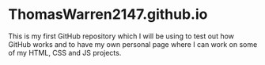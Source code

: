 # ThomasWarren2147.github.io
This is my first GitHub repository which I will be using to test out how GitHub works and to have my own personal page where I can work on some of my HTML, CSS and JS projects.
